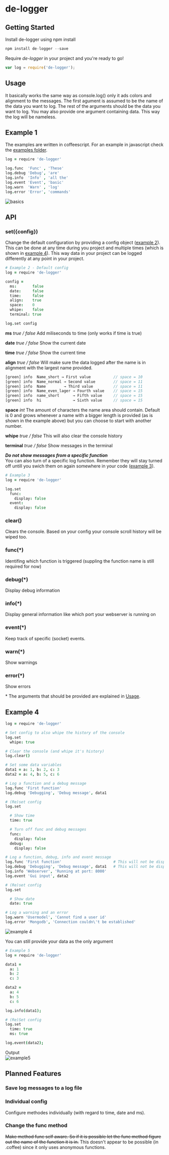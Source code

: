 # de-logger
## Getting Started

Install de-logger using npm install
```javascript
npm install de-logger --save
```

Require _de-logger_ in your project and you're ready to go!
```javascript
var log = require('de-logger');
```

## Usage
It basically works the same way as console.log() only it ads colors and alignment to the messages. The first agument is assumed to be the name of the data you want to log. The rest of the arguments should be the data you want to log. You may also provide one argument containing data. This way the log will be nameless.

## Example 1
The examples are written in coffeescript. For an example in javascript check the [examples folder](https://github.com/hawkerboy7/de-logger/tree/master/build/examples).
```coffeescript
log = require 'de-logger'

log.func  'Func' , 'These'
log.debug 'Debug', 'are'
log.info  'Info' , 'all the'
log.event 'Event', 'basic'
log.warn  'Warn' , 'log'
log.error 'Error', 'commands'
```
![basics](https://cloud.githubusercontent.com/assets/2284480/6832640/1208953c-d328-11e4-8cba-07487507eade.png)

## API

### set({config})
Change the default configuration by providing a config object ([example 2](https://github.com/hawkerboy7/de-logger/tree/master/build/examples)). This can be done at any time during you project and multiple times (which is shown in [example 4](https://github.com/hawkerboy7/de-logger/tree/master/build/examples)). This way data in your project can be logged differently at any point in your project.

```coffeescript
# Example 2 - Default config
log = require 'de-logger'

config =
  ms:       false
  date:     false
  time:     false
  align:    true
  space:    0
  whipe:    false
  terminal: true

log.set config
```
__ms__ _true / false_
Add miliseconds to time (only works if time is true)

__date__ _true / false_
Show the current date

__time__ _true / false_
Show the current time

__align__ _true / false_
Will make sure the data logged after the name is in alignment with the largest name provided.
```javascript
[green] info  Name_short → First value          // space = 10
[green] info  Name_normal → Second value        // space = 11
[green] info  Name        → Third value         // space = 11
[green] info  Name_even_lager → Fourth value    // space = 15
[green] info  name_short      → Fifth value     // space = 15
[green] info  hi              → Sixth value     // space = 15
```
__space__ _int_
The amount of characters the name area should contain. Default is 0 and grows whenever a name with a bigger length is provided (as is shown in the example above) but you can choose to start with another number.

__whipe__ _true / false_
This will also clear the console history

__terminal__ _true / false_
Show messages in the terminal

___Do not show messages from a specific function___<br>
You can also turn of a specific log function. Remember they will stay turned off untill you swich them on again somewhere in your code ([example 3](https://github.com/hawkerboy7/de-logger/tree/master/build/examples)).
```coffeescript
# Example 3
log = require 'de-logger'

log.set
  func:
    display: false
  event:
    display: false
```

### clear()
Clears the console. Based on your config your console scroll history will be wiped too.

### func(*)
Identifing which function is triggered (suppling the function name is still required for now)

### debug(*)
Display debug information

### info(*)
Display general information like which port your webserver is running on

### event(*)
Keep track of specific (socket) events.

### warn(*)
Show warnings

### error(*)
Show errors

\* The arguments that should be provided are explained in [Usage](https://github.com/hawkerboy7/de-logger#usage).


## Example 4
```coffeescript
log = require 'de-logger'

# Set config to also whipe the history of the console
log.set
  whipe: true

# Clear the console (and whipe it's history)
log.clear()

# Set some data variables
data1 = a: 1, b: 2, c: 3
data2 = a: 4, b: 5, c: 6

# Log a function and a debug message
log.func 'First function'
log.debug 'Debugging', 'Debug message', data1

# (Re)set config
log.set

  # Show time
  time: true

  # Turn off func and debug messages
  func:
    display: false
  debug:
    display: false

# Log a function, debug, info and event message
log.func 'First function'                       # This will not be displayed
log.debug 'Debugging', 'Debug message', data1   # This will not be displayed
log.info 'Webserver', 'Running at port: 8000'
log.event 'Gui input', data2

# (Re)set config
log.set

  # Show date
  date: true

# Log a warning and an error
log.warn 'Usermodel', 'Cannot find a user id'
log.error 'Mongodb', 'Connection couldn\'t be established'
```
![example 4](https://cloud.githubusercontent.com/assets/2284480/6836823/25cb4d30-d346-11e4-849b-497d6dc1948c.png)

You can still provide your data as the only argument
```coffeescript
# Example 5
log = require 'de-logger'

data1 =
  a: 1
  b: 2
  c: 3

data2 =
  a: 4
  b: 5
  c: 6

log.info(data1);

# (Re)Set config
log.set
  time: true
  ms: true

log.event(data2);
```
Output<br>
![example5](https://cloud.githubusercontent.com/assets/2284480/6837069/6c486368-d348-11e4-8ef2-82ac81920c5e.png)


## Planned Features

### Save log messages to a log file

### Individual config
Configure methodes individually (with regard to time, date and ms).

### Change the func method
~~Make method func self aware. So if it is possible let the func method figure out the name of the function it is in.~~ This doesn't appear to be possible (in .coffee) since it only uses anonymous functions.